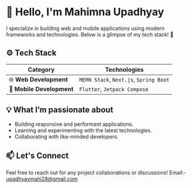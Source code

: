 # 👋 Hello, I'm Mahimna Upadhyay  

I specialize in building web and mobile applications using modern frameworks and technologies. Below is a glimpse of my tech stack! 🚀

## ⚙️ Tech Stack  

| **Category**      | **Technologies**                         |
|-------------------|-------------------------------------------|
| 🌐 **Web Development** | `MERN Stack`, `Next.js`, `Spring Boot` |
| 📱 **Mobile Development** | `Flutter`, `Jetpack Compose` |

## 💡 What I’m passionate about  
- Building responsive and performant applications.  
- Learning and experimenting with the latest technologies.  
- Collaborating with like-minded developers.  

## 📫 Let's Connect  
Feel free to reach out for any project collaborations or discussions! 
Email:- upadhyaymahi28@gmail.com
